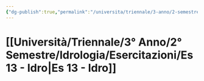 ```yaml
---
{"dg-publish":true,"permalink":"/universita/triennale/3-anno/2-semestre/idrologia/esercitazioni/es-13-idro/"}
---
```



# [[Università/Triennale/3° Anno/2° Semestre/Idrologia/Esercitazioni/Es 13 - Idro\|Es 13 - Idro]]




